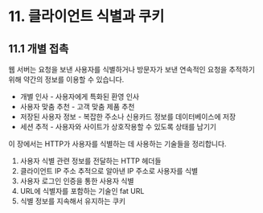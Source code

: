 # 11. 클라이언트 식별과 쿠키

## 11.1 개별 접촉

웹 서버는 요청을 보낸 사용자를 식별하거나 방문자가 보낸 연속적인 요청을 추적하기 위해 약간의 정보를 이용할 수 있습니다.

* 개별 인사 - 사용자에게 특화된 환영 인사
* 사용자 맞춤 추천 - 고객 맞춤 제품 추천
* 저장된 사용자 정보 - 복잡한 주소나 신용카드 정보를 데이터베이스에 저장
* 세션 추적 - 사용자와 사이트가 상호작용할 수 있도록 상태를 남기기

이 장에서는 HTTP가 사용자를 식별하는 데 사용하는 기술들을 정리합니다.

1. 사용자 식별 관련 정보를 전달하는 HTTP 헤더들
2. 클라이언트 IP 주소 추적으로 알아낸 IP 주소로 사용자를 식별
3. 사용자 로그인 인증을 통한 사용자 식별
4. URL에 식별자를 포함하는 기술인 fat URL
5. 식별 정보를 지속해서 유지하는 쿠키
